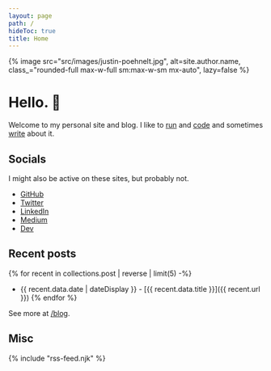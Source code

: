 ```yaml
---
layout: page
path: /
hideToc: true
title: Home
---
```


<script type="application/ld+json">
{
  "@context": "https://schema.org",
  "@type": "Person",
  "address": {
    "@type": "PostalAddress",
    "addressRegion": "CO"
  },
  "jobTitle": "Software Engineer",
  "name": "{{ site.author.name }}",
  "url": "{{ site.url }}"
}
</script>

{% image src="src/images/justin-poehnelt.jpg", alt=site.author.name, class_="rounded-full max-w-full sm:max-w-sm mx-auto", lazy=false %}

# Hello. :wave:

Welcome to my personal site and blog. I like to <a class="tag run" href="/tag/run">run</a> and <a class="tag code" href="/tag/code">code</a> and sometimes <a href="/blog">write</a> about it.

## Socials

I might also be active on these sites, but probably not.

<ul>
    <li><a rel="noopener noreferrer" href="https://github.com/jpoehnelt" rel="me">GitHub</a></li>
    <li><a rel="noopener noreferrer" href="https://twitter.com/jpoehnelt" rel="me">Twitter</a></li>
    <li><a rel="noopener noreferrer" href="https://www.linkedin.com/in/justin-poehnelt" rel="me">LinkedIn</a></li>
    <li><a rel="noopener noreferrer" href="https://jpoehnelt.medium.com/" rel="me">Medium</a></li>
    <li><a rel="noopener noreferrer" href="https://dev.to/jpoehnelt" rel="me">Dev</a></li>
</ul>

## Recent posts

{% for recent in collections.post | reverse | limit(5) -%}
* {{ recent.data.date | dateDisplay }} - [{{ recent.data.title }}]({{ recent.url }})
{% endfor %}

See more at [/blog](/blog).
## Misc

{% include "rss-feed.njk" %}
